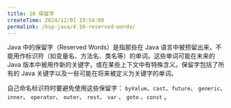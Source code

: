 ```yaml
---
title: 10 保留字
createTime: 2024/12/01 19:54:00
permalink: /hsp-java/4.10-reserved-words/
---
```


Java 中的保留字（Reserved Words）是指那些在 Java 语言中被预留出来，不能用作标识符（如变量名、方法名、类名等）的单词。这些单词可能在未来的 Java 版本中被用作新的关键字，或在某些上下文中有特殊含义。保留字包括了所有的 Java 关键字以及一些可能在将来被定义为关键字的单词。


自己命名标识符时要避免使用这些保留字： `byValue`、`cast`、`future`、 `generic`、 `inner`、 `operator`、 `outer`、 `rest`、 `var` 、 `goto` 、`const`  。

